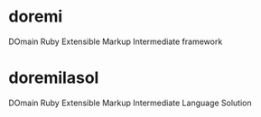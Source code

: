 # doremi
DOmain Ruby Extensible Markup Intermediate framework

# doremilasol
DOmain Ruby Extensible Markup Intermediate Language Solution
